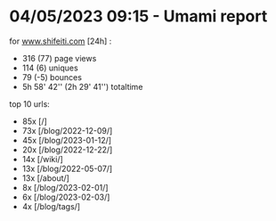 # 04/05/2023 09:15 - Umami report
for www.shifeiti.com [24h] :

 - 316 (77) page views
 - 114 (6) uniques
 - 79 (-5) bounces
 - 5h 58' 42'' (2h 29' 41'') totaltime


top 10 urls:
 - 85x [/]
 - 73x [/blog/2022-12-09/]
 - 45x [/blog/2023-01-12/]
 - 20x [/blog/2022-12-22/]
 - 14x [/wiki/]
 - 13x [/blog/2022-05-07/]
 - 13x [/about/]
 - 8x [/blog/2023-02-01/]
 - 6x [/blog/2023-02-03/]
 - 4x [/blog/tags/]


